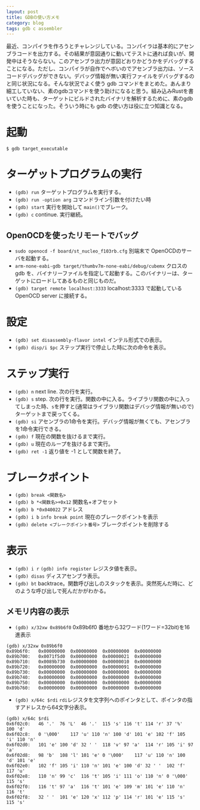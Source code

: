 ```yaml
---
layout: post
title: GDBの使い方メモ
category: blog
tags: gdb c assembler
---
```


最近、コンパイラを作ろうとチャレンジしている。コンパイラは基本的にアセンブラコードを出力する。その結果が意図通りに動いてテストに通れば良いが、開発中はそうならない。このアセンブラ出力が意図どおりかどうかをデバッグすることになる。ただし、コンパイラが自作でヘボいのでアセンブラ出力は、ソースコードデバッグができない。デバッグ情報が無い実行ファイルをデバッグするのと同じ状況になる。そんな状況でよく使う gdb コマンドをまとめた。あんまり細工していない、素のgdbコマンドを使う助けになると思う。組み込みRustを書いていた時も、ターゲットにビルドされたバイナリを解析するために、素のgdbを使うことになった。そういう時にも gdb の使い方は役に立つ知識となる。

# 起動

```
$ gdb target_executable

```

# ターゲットプログラムの実行

* `(gdb) run` ターゲットプログラムを実行する。
* `(gdb) run -option arg` コマンドライン引数を付けたい時
* `(gdb) start` 実行を開始して `main()`でブレーク。
* `(gdb) c` continue. 実行継続。

## OpenOCDを使ったリモートでバッグ

* `sudo openocd -f board/st_nucleo_f103rb.cfg` 別端末で OpenOCDのサーバを起動する。
* `arm-none-eabi-gdb target/thumbv7m-none-eabi/debug/cubemx` クロスの gdb を、バイナリーファイルを指定して起動する。このバイナリーは、ターゲットにロードしてあるものと同じものだ。
* `(gdb) target remote localhost:3333` localhost:3333 で起動している OpenOCD server に接続する。


# 設定

* `(gdb) set disassembly-flavor intel` インテル形式での表示。
* `(gdb) disp/i $pc` ステップ実行で停止した時に次の命令を表示。

# ステップ実行

* `(gdb) n` next line. 次の行を実行。
* `(gdb) s` step. 次の行を実行。関数の中に入る。ライブラリ関数の中に入ってしまった時、`s`を押すと(通常はライブラリ関数はデバッグ情報が無いので)ターゲットまで戻ってくる。
* `(gdb) si` アセンブラの1命令を実行。デバッグ情報が無くても、アセンブラを1命令実行できる。
* `(gdb) f` 現在の関数を抜けるまで実行。
* `(gdb) u` 現在のループを抜けるまで実行。
* `(gdb) ret -1` 返り値を -1 として関数を終了。

# ブレークポイント

* `(gdb) break <関数名>`
* `(gdb) b *<関数名>+0x12` 関数名+オフセット
* `(gdb) b *0x040022` アドレス
* `(gdb) i b` `info break point` 現在のブレークポイントを表示
* `(gdb) delete <ブレークポイント番号>` ブレークポイントを削除する

# 表示

* `(gdb) i r` `(gdb) info register` レジスタ値を表示。
* `(gdb) disas` ディスアセンブラ表示。
* `(gdb) bt` backtrace。関数呼び出しのスタックを表示。突然死んだ時に、どのような呼び出しで死んだかがわかる。

## メモリ内容の表示

* `(gdb) x/32xw 0x89b6f0` 0x89b6f0 番地から32ワード(1ワード=32bit)を16進表示
```
(gdb) x/32xw 0x89b6f0
0x89b6f0:	0x00000000	0x00000000	0x00000000	0x00000000
0x89b700:	0x0071f5d0	0x00000000	0x00000021	0x00000000
0x89b710:	0x0089b730	0x00000000	0x00000010	0x00000000
0x89b720:	0x00000000	0x00000000	0x00000091	0x00000000
0x89b730:	0x00000000	0x00000000	0x00000000	0x00000000
0x89b740:	0x00000000	0x00000000	0x00000000	0x00000000
0x89b750:	0x00000000	0x00000000	0x00000000	0x00000000
0x89b760:	0x00000000	0x00000000	0x00000000	0x00000000
```
* `(gdb) x/64c $rdi` `rdi`レジスタを文字列へのポインタとして、ポインタの指すアドレスから64文字分表示。
```
(gdb) x/64c $rdi
0x6f02c0:	46 '.'	76 'L'	46 '.'	115 's'	116 't'	114 'r'	37 '%'	100 'd'
0x6f02c8:	0 '\000'	117 'u'	110 'n'	100 'd'	101 'e'	102 'f'	105 'i'	110 'n'
0x6f02d0:	101 'e'	100 'd'	32 ' '	118 'v'	97 'a'	114 'r'	105 'i'	97 'a'
0x6f02d8:	98 'b'	108 'l'	101 'e'	0 '\000'	117 'u'	110 'n'	100 'd'	101 'e'
0x6f02e0:	102 'f'	105 'i'	110 'n'	101 'e'	100 'd'	32 ' '	102 'f'	117 'u'
0x6f02e8:	110 'n'	99 'c'	116 't'	105 'i'	111 'o'	110 'n'	0 '\000'	115 's'
0x6f02f0:	116 't'	97 'a'	116 't'	101 'e'	109 'm'	101 'e'	110 'n'	116 't'
0x6f02f8:	32 ' '	101 'e'	120 'x'	112 'p'	114 'r'	101 'e'	115 's'	115 's'
```


